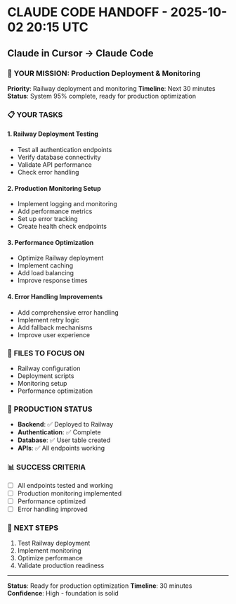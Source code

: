 # CLAUDE CODE HANDOFF - 2025-10-02 20:15 UTC
## Claude in Cursor → Claude Code

### 🎯 **YOUR MISSION: Production Deployment & Monitoring**

**Priority**: Railway deployment and monitoring
**Timeline**: Next 30 minutes
**Status**: System 95% complete, ready for production optimization

### 📋 **YOUR TASKS**

#### **1. Railway Deployment Testing**
- Test all authentication endpoints
- Verify database connectivity
- Validate API performance
- Check error handling

#### **2. Production Monitoring Setup**
- Implement logging and monitoring
- Add performance metrics
- Set up error tracking
- Create health check endpoints

#### **3. Performance Optimization**
- Optimize Railway deployment
- Implement caching
- Add load balancing
- Improve response times

#### **4. Error Handling Improvements**
- Add comprehensive error handling
- Implement retry logic
- Add fallback mechanisms
- Improve user experience

### 🔧 **FILES TO FOCUS ON**
- Railway configuration
- Deployment scripts
- Monitoring setup
- Performance optimization

### 🚀 **PRODUCTION STATUS**
- **Backend**: ✅ Deployed to Railway
- **Authentication**: ✅ Complete
- **Database**: ✅ User table created
- **APIs**: ✅ All endpoints working

### 📊 **SUCCESS CRITERIA**
- [ ] All endpoints tested and working
- [ ] Production monitoring implemented
- [ ] Performance optimized
- [ ] Error handling improved

### 🎯 **NEXT STEPS**
1. Test Railway deployment
2. Implement monitoring
3. Optimize performance
4. Validate production readiness

---
**Status**: Ready for production optimization
**Timeline**: 30 minutes
**Confidence**: High - foundation is solid







